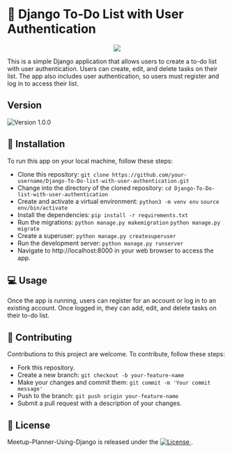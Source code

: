 # 📝 Django To-Do List with User Authentication

<p align="center"><img src="https://img.icons8.com/color/96/000000/django.png"/></p>

<p>This is a simple Django application that allows users to create a to-do list with user authentication. Users can create, edit, and delete tasks on their list. The app also includes user authentication, so users must register and log in to access their list.</p>


## Version

![Version 1.0.0](https://img.shields.io/badge/version-1.0.0-blue.svg)


## 🚀 Installation

To run this app on your local machine, follow these steps:
- Clone this repository: `git clone https://github.com/your-username/Django-To-Do-list-with-user-authentication.git`
- Change into the directory of the cloned repository: `cd Django-To-Do-list-with-user-authentication`
- Create and activate a virtual environment: `python3 -m venv env` `source env/bin/activate`
- Install the dependencies: `pip install -r requirements.txt`
- Run the migrations: `python manage.py makemigration` `python manage.py migrate`
- Create a superuser: `python manage.py createsuperuser`
- Run the development server: `python manage.py runserver`
- Navigate to http://localhost:8000 in your web browser to access the app.


## 💻 Usage

Once the app is running, users can register for an account or log in to an existing account. Once logged in, they can add, edit, and delete tasks on their to-do list.


## 🤝 Contributing

Contributions to this project are welcome. To contribute, follow these steps:
- Fork this repository.
- Create a new branch: `git checkout -b your-feature-name`
- Make your changes and commit them: `git commit -m 'Your commit message'`
- Push to the branch: `git push origin your-feature-name`
- Submit a pull request with a description of your changes.


## 📝 License

Meetup-Planner-Using-Django is released under the <a href="https://github.com/muqeetiqbal2/Django-To-Do-list-with-user-authentication/blob/master/LICENSE">
    <img src="https://img.shields.io/github/license/muqeetiqbal2/Django-To-Do-list-with-user-authentication" alt="License">
  </a>.
